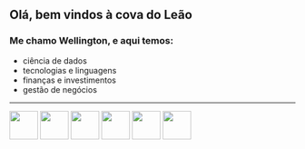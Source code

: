 ## Olá, bem vindos à cova do Leão
### Me chamo Wellington, e aqui temos:

- ciência de dados
- tecnologias e linguagens
- finanças e investimentos
- gestão de negócios
<hr>

<div display="inline">
<img width ="50" height ="50" src="https://cdn.jsdelivr.net/gh/devicons/devicon/icons/anaconda/anaconda-original.svg" />
<img width ="50" height ="50" src="https://cdn.jsdelivr.net/gh/devicons/devicon/icons/python/python-original.svg" />
<img width ="50" height ="50" src="https://cdn.jsdelivr.net/gh/devicons/devicon/icons/r/r-original.svg" />
<img width ="50" height ="50" src="https://cdn.jsdelivr.net/gh/devicons/devicon/icons/mysql/mysql-original.svg" />
<img width ="50" height ="50" src="https://cdn.jsdelivr.net/gh/devicons/devicon/icons/pandas/pandas-original-wordmark.svg" />
<img width ="50" height ="50" src="https://cdn.jsdelivr.net/gh/devicons/devicon/icons/mongodb/mongodb-original-wordmark.svg" />
                 
</div>         
<!--
**leaomoreira/leaomoreira** is a ✨ _special_ ✨ repository because its `README.md` (this file) appears on your GitHub profile.

Here are some ideas to get you started:

- 🔭 I’m currently working on ...
- 🌱 I’m currently learning ...
- 👯 I’m looking to collaborate on ...
- 🤔 I’m looking for help with ...
- 💬 Ask me about ...
- 📫 How to reach me: ...
- 😄 Pronouns: ...
- ⚡ Fun fact: ...
-->
